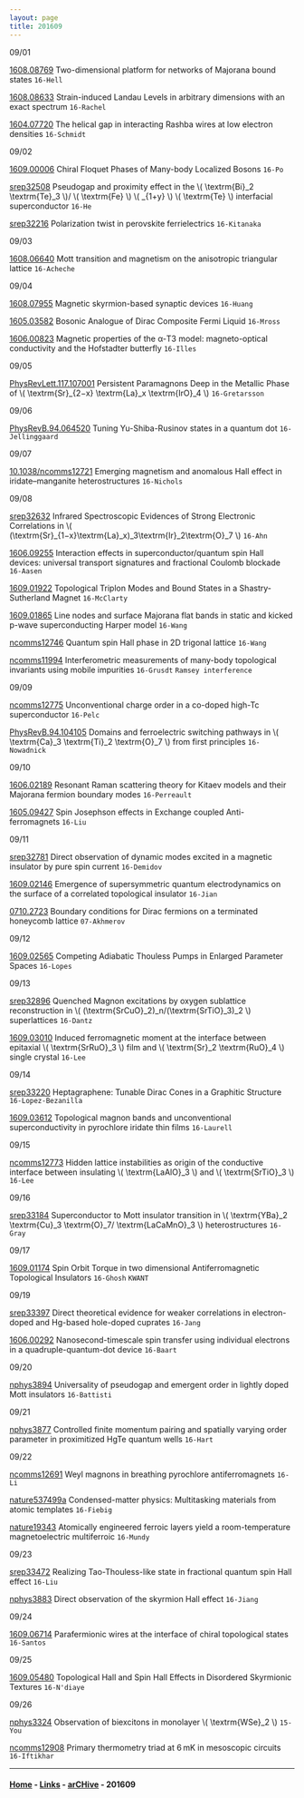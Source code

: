 ```yaml
---
layout: page
title: 201609
---
```



09/01

[1608.08769](http://arxiv.org/abs/1608.08769) Two-dimensional platform for networks of Majorana bound states `16-Hell`

[1608.08633](http://arxiv.org/abs/1608.08633) Strain-induced Landau Levels in arbitrary dimensions with an exact spectrum `16-Rachel`

[1604.07720](https://arxiv.org/abs/1604.07720) The helical gap in interacting Rashba wires at low electron densities `16-Schmidt`

09/02

[1609.00006](http://arxiv.org/abs/1609.00006) Chiral Floquet Phases of Many-body Localized Bosons `16-Po`

[srep32508](http://www.nature.com/articles/srep32508) Pseudogap and proximity effect in the \\( \textrm{Bi}_2 \textrm{Te}_3 \\)/ \\( \textrm{Fe} \\) \\( _{1+y} \\) \\( \textrm{Te} \\) interfacial superconductor `16-He`


[srep32216](http://www.nature.com/articles/srep32216) Polarization twist in perovskite ferrielectrics `16-Kitanaka`


09/03

[1608.06640](http://arxiv.org/abs/1608.06640) Mott transition and magnetism on the anisotropic triangular lattice `16-Acheche` 


09/04

[1608.07955](http://arxiv.org/abs/1608.07955) Magnetic skyrmion-based synaptic devices `16-Huang` 

[1605.03582](https://arxiv.org/abs/1605.03582) Bosonic Analogue of Dirac Composite Fermi Liquid `16-Mross`

[1606.00823](https://arxiv.org/abs/1606.00823) Magnetic properties of the α-T3 model: magneto-optical conductivity and the Hofstadter butterfly `16-Illes`

09/05

[PhysRevLett.117.107001](http://journals.aps.org/prl/abstract/10.1103/PhysRevLett.117.107001) Persistent Paramagnons Deep in the Metallic Phase of \\( \textrm{Sr}_{2−x} \textrm{La}_x \textrm{IrO}_4 \\) `16-Gretarsson`

09/06

[PhysRevB.94.064520](http://journals.aps.org/prb/abstract/10.1103/PhysRevB.94.064520) Tuning Yu-Shiba-Rusinov states in a quantum dot `16-Jellinggaard`


09/07

[10.1038/ncomms12721](http://www.nature.com/ncomms/2016/160906/ncomms12721/full/ncomms12721.html) Emerging magnetism and anomalous Hall effect in iridate–manganite heterostructures `16-Nichols`

09/08

[srep32632](http://www.nature.com/articles/srep32632) Infrared Spectroscopic Evidences of Strong Electronic Correlations in \\( (\textrm{Sr}_{1−x}\textrm{La}_x)_3\textrm{Ir}_2\textrm{O}_7 \\) `16-Ahn`

[1606.09255](https://arxiv.org/abs/1606.09255) Interaction effects in superconductor/quantum spin Hall devices: universal transport signatures and fractional Coulomb blockade `16-Aasen`


[1609.01922](http://arxiv.org/abs/1609.01922) Topological Triplon Modes and Bound States in a Shastry-Sutherland Magnet `16-McClarty`


[1609.01865](http://arxiv.org/abs/1609.01865) Line nodes and surface Majorana flat bands in static and kicked p-wave superconducting Harper model `16-Wang`

[ncomms12746](http://www.nature.com/articles/ncomms12746)  Quantum spin Hall phase in 2D trigonal lattice `16-Wang`



[ncomms11994](http://www.nature.com/articles/ncomms11994) Interferometric measurements of many-body topological invariants using mobile impurities `16-Grusdt` `Ramsey interference`


09/09

[ncomms12775](http://www.nature.com/ncomms/2016/160908/ncomms12775/full/ncomms12775.html) Unconventional charge order in a co-doped high-Tc superconductor `16-Pelc`

[PhysRevB.94.104105](http://journals.aps.org/prb/abstract/10.1103/PhysRevB.94.104105) Domains and ferroelectric switching pathways in \\( \textrm{Ca}_3 \textrm{Ti}_2 \textrm{O}_7 \\) from first principles `16-Nowadnick`


09/10

[1606.02189](https://arxiv.org/abs/1606.02189) Resonant Raman scattering theory for Kitaev models and their Majorana fermion boundary modes `16-Perreault`


[1605.09427](https://arxiv.org/abs/1605.09427) Spin Josephson effects in Exchange coupled Anti-ferromagnets `16-Liu`

09/11

[srep32781](http://www.nature.com/articles/srep32781) Direct observation of dynamic modes excited in a magnetic insulator by pure spin current `16-Demidov`

[1609.02146](http://arxiv.org/abs/1609.02146) Emergence of supersymmetric quantum electrodynamics on the surface of a correlated topological insulator `16-Jian`

[0710.2723](http://arxiv.org/abs/0710.2723v3) Boundary conditions for Dirac fermions on a terminated honeycomb lattice `07-Akhmerov`


09/12

[1609.02565](http://arxiv.org/abs/1609.02565) Competing Adiabatic Thouless Pumps in Enlarged Parameter Spaces `16-Lopes`

09/13

[srep32896](http://www.nature.com/articles/srep32896) Quenched Magnon excitations by oxygen sublattice reconstruction in \\( (\textrm{SrCuO}_2)_n/(\textrm{SrTiO}_3)_2 \\) superlattices `16-Dantz`

[1609.03010](http://arxiv.org/abs/1609.03010) Induced ferromagnetic moment at the interface between epitaxial \\( \textrm{SrRuO}_3 \\) film and \\( \textrm{Sr}_2 \textrm{RuO}_4 \\) single crystal `16-Lee`

09/14

[srep33220](http://www.nature.com/articles/srep33220) Heptagraphene: Tunable Dirac Cones in a Graphitic Structure `16-Lopez-Bezanilla`

[1609.03612](http://arxiv.org/abs/1609.03612) Topological magnon bands and unconventional superconductivity in pyrochlore iridate thin films `16-Laurell`

09/15

[ncomms12773](http://www.nature.com/articles/ncomms12773) Hidden lattice instabilities as origin of the conductive interface between insulating \\( \textrm{LaAlO}_3 \\) and \\( \textrm{SrTiO}_3 \\) `16-Lee`

09/16

[srep33184](http://www.nature.com/articles/srep33184) Superconductor to Mott insulator transition in \\( \textrm{YBa}_2 \textrm{Cu}_3 \textrm{O}_7/ \textrm{LaCaMnO}_3 \\) heterostructures `16-Gray`

09/17

[1609.01174](http://arxiv.org/abs/1609.01174) Spin Orbit Torque in two dimensional Antiferromagnetic Topological Insulators `16-Ghosh` `KWANT`

09/19

[srep33397](http://www.nature.com/articles/srep33397) Direct theoretical evidence for weaker correlations in electron-doped and Hg-based hole-doped cuprates `16-Jang`


[1606.00292](http://arxiv.org/abs/1606.00292) Nanosecond-timescale spin transfer using individual electrons in a quadruple-quantum-dot device `16-Baart`

09/20

[nphys3894](http://www.nature.com/nphys/journal/vaop/ncurrent/full/nphys3894.html) Universality of pseudogap and emergent order in lightly doped Mott insulators `16-Battisti`

09/21

[nphys3877](http://www.nature.com/nphys/journal/vaop/ncurrent/full/nphys3877.html) Controlled finite momentum pairing and spatially varying order parameter in proximitized HgTe quantum wells `16-Hart`


09/22

[ncomms12691](http://www.nature.com/ncomms/2016/160921/ncomms12691/full/ncomms12691.html) Weyl magnons in breathing pyrochlore antiferromagnets `16-Li`

[nature537499a](http://www.nature.com/nature/journal/v537/n7621/full/537499a.html) Condensed-matter physics: Multitasking materials from atomic templates `16-Fiebig`

[nature19343](http://www.nature.com/nature/journal/v537/n7621/full/nature19343.html) Atomically engineered ferroic layers yield a room-temperature magnetoelectric multiferroic `16-Mundy`
 
09/23

[srep33472](http://www.nature.com/articles/srep33472) Realizing Tao-Thouless-like state in fractional quantum spin Hall effect `16-Liu`


[nphys3883](http://www.nature.com/nphys/journal/vaop/ncurrent/full/nphys3883.html) Direct observation of the skyrmion Hall effect `16-Jiang`

09/24

[1609.06714](http://arxiv.org/abs/1609.06714) Parafermionic wires at the interface of chiral topological states `16-Santos`

09/25

[1609.05480](http://arxiv.org/abs/1609.05480) Topological Hall and Spin Hall Effects in Disordered Skyrmionic Textures `16-N'diaye`

09/26

[nphys3324](http://www.nature.com/nphys/journal/v11/n6/full/nphys3324.html) Observation of biexcitons in monolayer \\( \textrm{WSe}_2 \\) `15-You`

[ncomms12908](http://www.nature.com/ncomms/2016/160923/ncomms12908/full/ncomms12908.html) Primary thermometry triad at 6 mK in mesoscopic circuits `16-Iftikhar`


---


#### [Home](/blog) - [Links](/blog/Links.html) - [arCHive](/blog/arCHive.html) - 201609